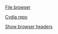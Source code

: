 [File browser](http://files.uniq.gay)

[Cydia repo](http://cydia.uniq.gay)

[Show browser headers](http://uniq.gay/headers)

